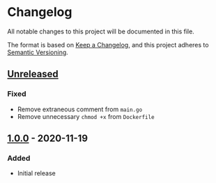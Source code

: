 # Changelog
All notable changes to this project will be documented in this file.

The format is based on [Keep a Changelog](https://keepachangelog.com/en/1.0.0/), 
and this project adheres to [Semantic Versioning](https://semver.org/spec/v2.0.0.html).

## [Unreleased]

### Fixed
- Remove extraneous comment from `main.go`
- Remove unnecessary `chmod +x` from `Dockerfile`

## [1.0.0] - 2020-11-19

### Added
- Initial release

[Unreleased]: https://github.com/guildencrantz/tfvarser/compare/v1.0...v1
[1.0.0]: https://github.com/guildencrantz/tfvarser/tree/v1.0.0
